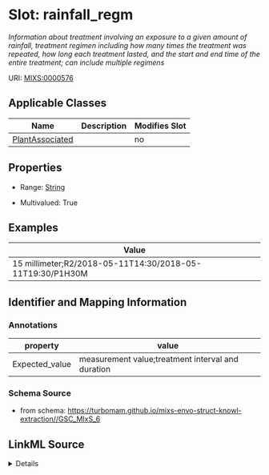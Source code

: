 # Slot: rainfall_regm


_Information about treatment involving an exposure to a given amount of rainfall, treatment regimen including how many times the treatment was repeated, how long each treatment lasted, and the start and end time of the entire treatment; can include multiple regimens_



URI: [MIXS:0000576](https://w3id.org/mixs/0000576)



<!-- no inheritance hierarchy -->




## Applicable Classes

| Name | Description | Modifies Slot |
| --- | --- | --- |
[PlantAssociated](PlantAssociated.md) |  |  no  |







## Properties

* Range: [String](String.md)

* Multivalued: True






## Examples

| Value |
| --- |
| 15 millimeter;R2/2018-05-11T14:30/2018-05-11T19:30/P1H30M |

## Identifier and Mapping Information





### Annotations

| property | value |
| --- | --- |
| Expected_value | measurement value;treatment interval and duration || Preferred_unit | millimeter |



### Schema Source


* from schema: https://turbomam.github.io/mixs-envo-struct-knowl-extraction//GSC_MIxS_6




## LinkML Source

<details>
```yaml
name: rainfall_regm
annotations:
  Expected_value:
    tag: Expected_value
    value: measurement value;treatment interval and duration
  Preferred_unit:
    tag: Preferred_unit
    value: millimeter
description: Information about treatment involving an exposure to a given amount of
  rainfall, treatment regimen including how many times the treatment was repeated,
  how long each treatment lasted, and the start and end time of the entire treatment;
  can include multiple regimens
title: rainfall regimen
notes:
- rain
- regimen
examples:
- value: 15 millimeter;R2/2018-05-11T14:30/2018-05-11T19:30/P1H30M
from_schema: https://turbomam.github.io/mixs-envo-struct-knowl-extraction//GSC_MIxS_6
rank: 1000
string_serialization: '{float} {unit};{Rn/start_time/end_time/duration}'
slot_uri: MIXS:0000576
multivalued: true
alias: rainfall_regm
domain_of:
- PlantAssociated
range: string
required: false
recommended: false

```
</details>